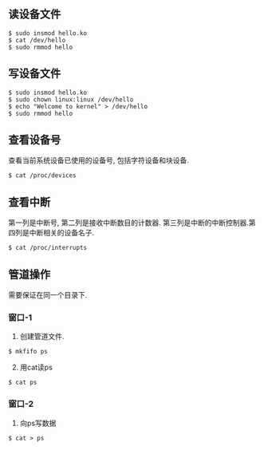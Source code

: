 ## 读设备文件
```
$ sudo insmod hello.ko
$ cat /dev/hello
$ sudo rmmod hello
```

## 写设备文件
```
$ sudo insmod hello.ko
$ sudo chown linux:linux /dev/hello
$ echo "Welcome to kernel" > /dev/hello
$ sudo rmmod hello
```

## 查看设备号
查看当前系统设备已使用的设备号, 包括字符设备和块设备.
```
$ cat /proc/devices
```
## 查看中断
第一列是中断号, 第二列是接收中断数目的计数器. 第三列是中断的中断控制器.第四列是中断相关的设备名子.
```
$ cat /proc/interrupts
``` 

## 管道操作

需要保证在同一个目录下.

### 窗口-1
1. 创建管道文件.
```
$ mkfifo ps
``` 
2. 用cat读ps
```
$ cat ps
``` 
### 窗口-2
1. 向ps写数据
```
$ cat > ps
``` 
